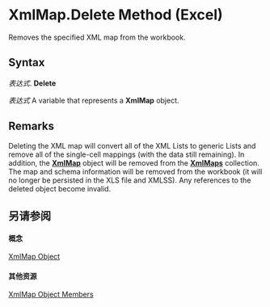 
# XmlMap.Delete Method (Excel)

Removes the specified XML map from the workbook.


## Syntax

 _表达式_. **Delete**

 _表达式_ A variable that represents a **XmlMap** object.


## Remarks

Deleting the XML map will convert all of the XML Lists to generic Lists and remove all of the single-cell mappings (with the data still remaining). In addition, the  **[XmlMap](39b0823f-0068-d8df-e4e1-ca62b55d58f5.md)** object will be removed from the **[XmlMaps](0cb16ec8-1120-0da3-508b-c1c9b0aa1701.md)** collection. The map and schema information will be removed from the workbook (it will no longer be persisted in the XLS file and XMLSS). Any references to the deleted object become invalid.


## 另请参阅


#### 概念


[XmlMap Object](39b0823f-0068-d8df-e4e1-ca62b55d58f5.md)
#### 其他资源


[XmlMap Object Members](http://msdn.microsoft.com/library/b6654149-ac1b-d570-0722-b49bf58f2a53%28Office.15%29.aspx)